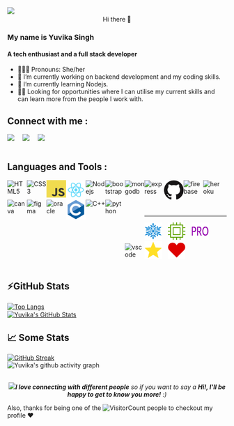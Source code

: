 <img src="https://raw.githubusercontent.com/halfrost/halfrost/master/icons/header_.png"/>
<div align='center'>
 Hi there 👋
 </div>
 
###  My name is Yuvika Singh
#### A tech enthusiast and a full stack developer


- 🙋🏻‍♀️ Pronouns: She/her 
- 🔭 I’m currently working on backend development and my coding skills.
- 🌱 I’m currently learning Nodejs.
- 👩‍💻 Looking for opportunities where I can utilise my current skills and can learn more from the people I work with. 


## Connect with me :
<div>
<a href="https://www.linkedin.com/in/yuvika-singh-975254226/">
  <img align="left" width="35px" src="https://cdn-icons-png.flaticon.com/512/174/174857.png"  />
</a>

<a href="mailto:yuvika2010022@akgec.ac.in">
  <img align="left" width="35px" src="https://cdn-icons-png.flaticon.com/512/281/281769.png" />
</a>

<a href="https://www.instagram.com/yuvii__092/">
  <img align="left" width="35px" src="https://upload.wikimedia.org/wikipedia/commons/thumb/a/a5/Instagram_icon.png/1024px-Instagram_icon.png" />
</a>
 </div>
<br><br>

## Languages and Tools :

<img align="left" alt="HTML5" height="45px" width="45px" src="https://img.icons8.com/color/2x/html-5.png" />
<img align="left" alt="CSS3" height="45px" width="45px" src="https://img.icons8.com/color/2x/css3.png" />
<img align="left" alt="JavaScript" height="40px" width="45px" src="https://raw.githubusercontent.com/github/explore/80688e429a7d4ef2fca1e82350fe8e3517d3494d/topics/javascript/javascript.png" />
<img align="left" alt="React" height="45px" width="45px" src="https://raw.githubusercontent.com/github/explore/80688e429a7d4ef2fca1e82350fe8e3517d3494d/topics/react/react.png" />
<img align="left" alt="Nodejs" height="45px" width="45px" src="https://cdn-icons-png.flaticon.com/128/919/919825.png">
<img align="left" alt="bootstrap" height="45px" width="45px" src="https://cdn-icons-png.flaticon.com/128/5968/5968672.png">
<img align="left" alt="mongodb" height="45px" width="45px" src="https://img.icons8.com/color/2x/mongodb.png" />
<img align="left" alt="express" height="45px" width="45px" src="https://img.icons8.com/office/2x/express-js.png" />
<img align="left" alt="GitHub" height="45px" width="45px" src="https://raw.githubusercontent.com/github/explore/78df643247d429f6cc873026c0622819ad797942/topics/github/github.png" />
<img align="left" alt="firebase" height="45px" width="45px" src="https://img.icons8.com/color/2x/firebase.png" />
<img align="left" alt="heroku" height="45px" width="45px" src="https://img.icons8.com/color/2x/heroku.png" />
<img align="left" alt="canva" height="45px" width="45px" src="https://img.icons8.com/doodle/2x/canva.png" />
<img align="left" alt="figma" height="45px" width="45px" src="https://img.icons8.com/color/2x/figma.png" />
<img align="left" alt="oracle" height="45px" width="45px" src="https://img.icons8.com/color/2x/oracle-logo.png" />
<img align="left" alt="C" width="45px" src="https://raw.githubusercontent.com/devicons/devicon/master/icons/c/c-original.svg" />
<img align="left" alt="C++" width="45px" src="https://cdn-icons-png.flaticon.com/128/6132/6132222.png" />
<img align="left" alt="python" width="45px" src="https://cdn-icons-png.flaticon.com/128/5968/5968350.png" /><br>
<img align="left" alt="vscode" width="45px" style="margin-top: 100px" src="https://img.icons8.com/color/2x/visual-studio-code-2019.png" />
<br> <br> <br>
<hr height='0.5px'>


<a href='https://archiveprogram.github.com/'><img src='https://raw.githubusercontent.com/acervenky/animated-github-badges/master/assets/acbadge.gif' width='40px' height='40px'></a> <a href='https://docs.github.com/en/developers'><img src='https://raw.githubusercontent.com/acervenky/animated-github-badges/master/assets/devbadge.gif' width='40px' height='40px'></a> <a href='https://github.com/pricing'><img src='https://raw.githubusercontent.com/acervenky/animated-github-badges/master/assets/pro.gif' width='40px' height='40px'></a> <a href='https://stars.github.com/'><img src='https://raw.githubusercontent.com/acervenky/animated-github-badges/master/assets/starbadge.gif' width='40px' height='40px'></a> <a href='https://docs.github.com/en/github/supporting-the-open-source-community-with-github-sponsors'><img src='https://raw.githubusercontent.com/acervenky/animated-github-badges/master/assets/sponsorbadge.gif' width='40px' height='40px'></a> 
<br>
<br>

##  ⚡️GitHub Stats
[![Top Langs](https://github-readme-stats.vercel.app/api/top-langs/?username=yuvika09&layout=compact&theme=react)](https://github.com/yuvika09/github-readme-stats)
<br>
<a href="https://github.com/yuvika09">
   <img align="center" src="https://github-readme-stats.vercel.app/api/?username=yuvika09&theme=react&count_private=true" alt="Yuvika's GitHub Stats" />
</a>
<br>

## &#x1f4c8; Some Stats
[![GitHub Streak](https://github-readme-streak-stats.herokuapp.com/?user=yuvika09&theme=black-ice)](https://git.io/streak-stats)
<br>
![Yuvika's github activity graph](https://activity-graph.herokuapp.com/graph?username=yuvika09&theme=react-dark&hide_border=true&area=true)
<br>

<div align = "center">
<br>
<img src="https://media.giphy.com/media/LnQjpWaON8nhr21vNW/giphy.gif" width="60" /><em><b>I love connecting with different people</b> so if you want to say a <b>Hi!, I'll be happy to get to know you more!</b> :)</em>
</div>

Also, thanks for being one of the ![VisitorCount](https://profile-counter.glitch.me/yuvika09/count.svg) people to checkout my profile :heart:

